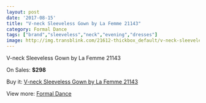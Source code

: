 ```yaml
---
layout: post
date: '2017-08-15'
title: "V-neck Sleeveless Gown by La Femme 21143"
category: Formal Dance
tags: ["brand","sleeveless","neck","evening","dresses"]
image: http://img.transblink.com/21612-thickbox_default/v-neck-sleeveless-gown-by-la-femme-21143.jpg
---
```

V-neck Sleeveless Gown by La Femme 21143

On Sales: **$298**
<a href="https://www.transblink.com/en/formal-dance/6847-v-neck-sleeveless-gown-by-la-femme-21143.html"><amp-img layout="responsive" width="600" height="600" src="//img.transblink.com/21612-thickbox_default/v-neck-sleeveless-gown-by-la-femme-21143.jpg" alt="V-neck Sleeveless Gown by La Femme 21143 0" /></a>
<a href="https://www.transblink.com/en/formal-dance/6847-v-neck-sleeveless-gown-by-la-femme-21143.html"><amp-img layout="responsive" width="600" height="600" src="//img.transblink.com/21616-thickbox_default/v-neck-sleeveless-gown-by-la-femme-21143.jpg" alt="V-neck Sleeveless Gown by La Femme 21143 1" /></a>
<a href="https://www.transblink.com/en/formal-dance/6847-v-neck-sleeveless-gown-by-la-femme-21143.html"><amp-img layout="responsive" width="600" height="600" src="//img.transblink.com/21615-thickbox_default/v-neck-sleeveless-gown-by-la-femme-21143.jpg" alt="V-neck Sleeveless Gown by La Femme 21143 2" /></a>
<a href="https://www.transblink.com/en/formal-dance/6847-v-neck-sleeveless-gown-by-la-femme-21143.html"><amp-img layout="responsive" width="600" height="600" src="//img.transblink.com/21614-thickbox_default/v-neck-sleeveless-gown-by-la-femme-21143.jpg" alt="V-neck Sleeveless Gown by La Femme 21143 3" /></a>
<a href="https://www.transblink.com/en/formal-dance/6847-v-neck-sleeveless-gown-by-la-femme-21143.html"><amp-img layout="responsive" width="600" height="600" src="//img.transblink.com/21613-thickbox_default/v-neck-sleeveless-gown-by-la-femme-21143.jpg" alt="V-neck Sleeveless Gown by La Femme 21143 4" /></a>

Buy it: [V-neck Sleeveless Gown by La Femme 21143](https://www.transblink.com/en/formal-dance/6847-v-neck-sleeveless-gown-by-la-femme-21143.html "V-neck Sleeveless Gown by La Femme 21143")

View more: [Formal Dance](https://www.transblink.com/en/6-formal-dance "Formal Dance")